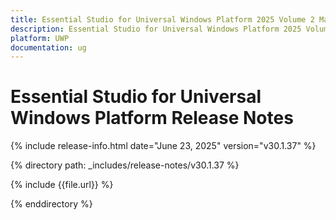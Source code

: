 ```yaml
---
title: Essential Studio for Universal Windows Platform 2025 Volume 2 Main Release Release Notes  
description: Essential Studio for Universal Windows Platform 2025 Volume 2 Main Release Release Notes  
platform: UWP
documentation: ug
---
```


# Essential Studio for Universal Windows Platform  Release Notes  

{% include release-info.html date="June 23, 2025"  version="v30.1.37" %}

{% directory path: _includes/release-notes/v30.1.37 %}

{% include {{file.url}} %}

{% enddirectory %}